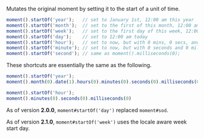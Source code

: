 Mutates the original moment by setting it to the start of a unit of time.

```javascript
moment().startOf('year');   // set to January 1st, 12:00 am this year
moment().startOf('month');  // set to the first of this month, 12:00 am
moment().startOf('week');   // set to the first day of this week, 12:00 am
moment().startOf('day');    // set to 12:00 am today
moment().startOf('hour');   // set to now, but with 0 mins, 0 secs, and 0 ms
moment().startOf('minute'); // set to now, but with 0 seconds and 0 milliseconds
moment().startOf('second'); // same as moment().milliseconds(0);
```

These shortcuts are essentially the same as the following.

```javascript
moment().startOf('year');
moment().month(0).date(1).hours(0).minutes(0).seconds(0).milliseconds(0);
```

```javascript
moment().startOf('hour');
moment().minutes(0).seconds(0).milliseconds(0)
```

As of version **2.0.0**, `moment#startOf('day')` replaced `moment#sod`.

As of version **2.1.0**, `moment#startOf('week')` uses the locale aware week start day.

